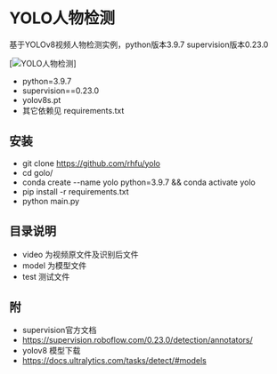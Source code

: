 # YOLO人物检测

基于YOLOv8视频人物检测实例，python版本3.9.7 supervision版本0.23.0

[![YOLO人物检测](https://github.com/rhfu/yolo/blob/main/video/yolo_1.gif)]

- python=3.9.7
- supervision==0.23.0
- yolov8s.pt
- 其它依赖见 requirements.txt

## 安装

- git clone https://github.com/rhfu/yolo
- cd golo/
- conda create --name yolo python=3.9.7 && conda activate yolo
- pip install -r requirements.txt
- python main.py
  
## 目录说明

- video 为视频原文件及识别后文件
- model 为模型文件
- test 测试文件

## 附

- supervision官方文档
- https://supervision.roboflow.com/0.23.0/detection/annotators/
- yolov8 模型下载
- https://docs.ultralytics.com/tasks/detect/#models
